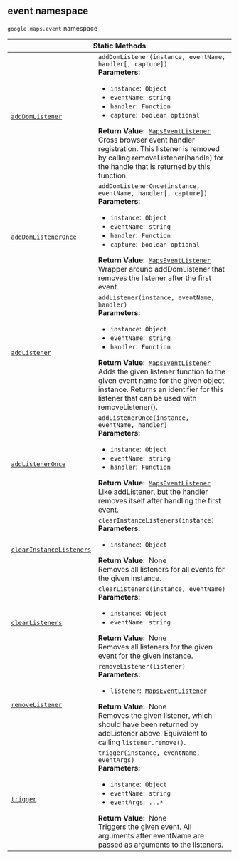 
<h2 id="event">event namespace</h2>
<p>
<code><span itemprop="path">google.maps</span>.<span itemprop="name">event</span></code>
namespace
</p>
<div class="devsite-table-wrapper"><table class="methods responsive" summary="namespace event - Static Methods">
<thead>
<tr><th colspan="2">Static Methods</th>
</tr></thead>
<tbody>
<tr id="event.addDomListener">
<td itemprop="property"><code><a class="secret-link" href="#event.addDomListener"><span>addDomListener</span></a></code></td>
<td><div><code>addDomListener(instance, eventName, handler[, capture])</code></div>
<div class="desc"><strong>Parameters:</strong>&nbsp; <ul>
<li><code>instance</code>:&nbsp; <code>Object</code></li>
<li><code>eventName</code>:&nbsp; <code>string</code></li>
<li><code>handler</code>:&nbsp; <code>Function</code></li>
<li><code>capture</code>:&nbsp; <code>boolean <span class="optional-type-annotation">optional</span></code></li>
</ul></div>
<div class="desc"><strong>Return Value:</strong>&nbsp; <code><a href="MapsEventListener.md">MapsEventListener</a></code></div>
<div class="desc">Cross browser event handler registration. This listener is removed by calling removeListener(handle) for the handle that is returned by this function.</div></td>
</tr>
<tr id="event.addDomListenerOnce">
<td itemprop="property"><code><a class="secret-link" href="#event.addDomListenerOnce"><span>addDomListenerOnce</span></a></code></td>
<td><div><code>addDomListenerOnce(instance, eventName, handler[, capture])</code></div>
<div class="desc"><strong>Parameters:</strong>&nbsp; <ul>
<li><code>instance</code>:&nbsp; <code>Object</code></li>
<li><code>eventName</code>:&nbsp; <code>string</code></li>
<li><code>handler</code>:&nbsp; <code>Function</code></li>
<li><code>capture</code>:&nbsp; <code>boolean <span class="optional-type-annotation">optional</span></code></li>
</ul></div>
<div class="desc"><strong>Return Value:</strong>&nbsp; <code><a href="MapsEventListener.md">MapsEventListener</a></code></div>
<div class="desc">Wrapper around addDomListener that removes the listener after the first event.</div></td>
</tr>
<tr id="event.addListener">
<td itemprop="property"><code><a class="secret-link" href="#event.addListener"><span>addListener</span></a></code></td>
<td><div><code>addListener(instance, eventName, handler)</code></div>
<div class="desc"><strong>Parameters:</strong>&nbsp; <ul>
<li><code>instance</code>:&nbsp; <code>Object</code></li>
<li><code>eventName</code>:&nbsp; <code>string</code></li>
<li><code>handler</code>:&nbsp; <code>Function</code></li>
</ul></div>
<div class="desc"><strong>Return Value:</strong>&nbsp; <code><a href="MapsEventListener.md">MapsEventListener</a></code></div>
<div class="desc">Adds the given listener function to the given event name for the given object instance. Returns an identifier for this listener that can be used with removeListener().</div></td>
</tr>
<tr id="event.addListenerOnce">
<td itemprop="property"><code><a class="secret-link" href="#event.addListenerOnce"><span>addListenerOnce</span></a></code></td>
<td><div><code>addListenerOnce(instance, eventName, handler)</code></div>
<div class="desc"><strong>Parameters:</strong>&nbsp; <ul>
<li><code>instance</code>:&nbsp; <code>Object</code></li>
<li><code>eventName</code>:&nbsp; <code>string</code></li>
<li><code>handler</code>:&nbsp; <code>Function</code></li>
</ul></div>
<div class="desc"><strong>Return Value:</strong>&nbsp; <code><a href="MapsEventListener.md">MapsEventListener</a></code></div>
<div class="desc">Like addListener, but the handler removes itself after handling the first event.</div></td>
</tr>
<tr id="event.clearInstanceListeners">
<td itemprop="property"><code><a class="secret-link" href="#event.clearInstanceListeners"><span>clearInstanceListeners</span></a></code></td>
<td><div><code>clearInstanceListeners(instance)</code></div>
<div class="desc"><strong>Parameters:</strong>&nbsp; <ul>
<li><code>instance</code>:&nbsp; <code>Object</code></li>
</ul></div>
<div class="desc"><strong>Return Value:</strong>&nbsp; None</div>
<div class="desc">Removes all listeners for all events for the given instance.</div></td>
</tr>
<tr id="event.clearListeners">
<td itemprop="property"><code><a class="secret-link" href="#event.clearListeners"><span>clearListeners</span></a></code></td>
<td><div><code>clearListeners(instance, eventName)</code></div>
<div class="desc"><strong>Parameters:</strong>&nbsp; <ul>
<li><code>instance</code>:&nbsp; <code>Object</code></li>
<li><code>eventName</code>:&nbsp; <code>string</code></li>
</ul></div>
<div class="desc"><strong>Return Value:</strong>&nbsp; None</div>
<div class="desc">Removes all listeners for the given event for the given instance.</div></td>
</tr>
<tr id="event.removeListener">
<td itemprop="property"><code><a class="secret-link" href="#event.removeListener"><span>removeListener</span></a></code></td>
<td><div><code>removeListener(listener)</code></div>
<div class="desc"><strong>Parameters:</strong>&nbsp; <ul>
<li><code>listener</code>:&nbsp; <code><a href="MapsEventListener.md">MapsEventListener</a></code></li>
</ul></div>
<div class="desc"><strong>Return Value:</strong>&nbsp; None</div>
<div class="desc">Removes the given listener, which should have been returned by addListener above. Equivalent to calling <code>listener.remove()</code>.</div></td>
</tr>
<tr id="event.trigger">
<td itemprop="property"><code><a class="secret-link" href="#event.trigger"><span>trigger</span></a></code></td>
<td><div><code>trigger(instance, eventName, eventArgs)</code></div>
<div class="desc"><strong>Parameters:</strong>&nbsp; <ul>
<li><code>instance</code>:&nbsp; <code>Object</code></li>
<li><code>eventName</code>:&nbsp; <code>string</code></li>
<li><code>eventArgs</code>:&nbsp; <code>...*</code></li>
</ul></div>
<div class="desc"><strong>Return Value:</strong>&nbsp; None</div>
<div class="desc">Triggers the given event. All arguments after eventName are passed as arguments to the listeners.</div></td>
</tr>
</tbody>
</table></div>
<script src="replace_links.js"></script>
